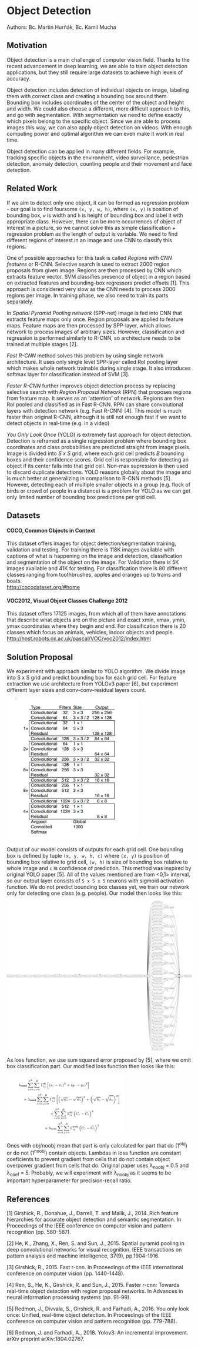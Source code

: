# Object Detection
Authors: Bc. Martin Hurňák, Bc. Kamil Mucha

## Motivation
Object detection is a main challenge of computer vision field. Thanks to the recent advancement in deep learning, we are able to train object detection applications, but they still require large datasets to achieve high levels of accuracy.

Object detection includes detection of individual objects on image, labeling them with correct class and creating a bounding box around them. Bounding box includes coordinates of the center of the object and height and width. We could also choose a different, more difficult approach to this, and go with segmentation. With segmentation we need to define exactly which pixels belong to the specific object. Since we are able to process images this way, we can also apply object detection on videos. With enough computing power and optimal algorithm we can even make it work in real time.

Object detection can be applied in many different fields. For example, tracking specific objects in the environment, video surveillance, pedestrian detection, anomaly detection, counting people and their movement and face detection.



## Related Work
If we aim to detect only one object, it can be formed as regression problem - our goal is to find foursome `(x, y, w, h)`,
 where `(x, y)` is position of bounding box, `w` is width and `h` is height of bounding box and label it with appropriate class.
  However, there can be more occurrences of object of interest in a picture, so we cannot solve this as simple 
  classification + regression problem as the length of output is variable. We need to find different regions of interest in an image
 and use CNN to classify this regions.

One of possible approaches for this task is called _Regions with CNN features_ or R-CNN. Selective search is used to
extract 2000 region proposals from given image. Regions are then processed by CNN which extracts feature vector. SVM
classifies presence of object in a region based on extracted features and bounding-box regressors predict offsets [1]. 
This approach is considered very slow as the CNN needs to process 2000 regions per image. In training phase, we also need 
to train its parts separately.

In _Spatial Pyramid Pooling network_ (SPP-net) image is fed into CNN that extracts feature maps 
only once. Region proposals are applied to feature maps. Feature maps are then processed by SPP-layer, which allows network 
to process images of arbitrary sizes. However, classification and regression is performed similarly to R-CNN, so 
architecture needs to be trained at multiple stages [2].

_Fast R-CNN_ method solves this problem by using single network architecture. It uses only single level SPP-layer called
RoI pooling layer which makes whole network trainable during single stage. It also introduces softmax layer for 
classification instead of SVM [3].

_Faster R-CNN_ further improves object detection process by replacing selective search with _Region Proposal Network_ (RPN)
that proposes regions from feature map. It serves as an 'attention' of network. Regions are then RoI pooled and classified
 as in Fast R-CNN. RPN can share convolutional layers with detection network (e.g. Fast R-CNN) [4]. This model is much 
 faster than original R-CNN, although it is still not enough fast if we want to detect objects in real-time 
 (e.g. in a video)

_You Only Look Once_ (YOLO) is extremely fast approach for object detection. Detection is reframed as a single regression
problem where bounding box coordinates and class probabilities are predicted straight from image pixels. Image is divided into 
_S x S_ grid, where each grid cell predicts _B_ bounding boxes and their confidence scores. Grid cell is responsible for 
detecting an object if its center falls into that grid cell. Non-max supression is then used to discard duplicate 
detections. YOLO  reasons globally about the image and is much better at generalizing in comparison to R-CNN methods [5].
However, detecting each of multiple smaller objects in a group (e.g. flock of birds or crowd of people in a distance) is a 
problem for YOLO as we can get only limited number of bounding box predictions per grid cell.

## Datasets
#### COCO, Common Objects in Context
This dataset offers images for object detection/segmentation training, validation and testing. For training there is 118K images available with captions of what is happening on the image and detection, classification and segmentation of the object on the image. For Validation there is 5K images available and 41K for testing. For classification there is 80 different classes ranging from toothbrushes, apples and oranges up to trains and boats.<br />
http://cocodataset.org/#home

#### VOC2012, Visual Object Classes Challenge 2012
This dataset offers 17125 images, from which all of them have annotations that describe what objects are on the picture and exact xmin, xmax, ymin, ymax coordinates where they begin and end. For classification there is 20 classes which focus on animals, vehicles, indoor objects and people.<br />
http://host.robots.ox.ac.uk/pascal/VOC/voc2012/index.html

## Solution Proposal
We experiment with approach similar to YOLO algorithm. We divide image into S x S grid and predict bounding box for each 
grid cell. For feature extraction we use architecture from YOLOv3 paper [6], but experiment different layer sizes 
and conv-conv-residual layers count.

![architerture of YOLOv3 model](images/YOLOv3.jpg "YOLOv3 architeture [6]")

Output of our model consists of outputs for each grid cell. One bounding box is defined by tuple `(x, y, w, h, c)` where
`(x, y)` is position of bounding box relative to grid cell, `(w, h)` is size of bounding box relative to whole image and 
`c` is confidence of prediction. This method was inspired by original YOLO paper [5]. All of the values mentioned are from
 <0,1> interval, so our output layer consists of `S x S x 5` neurons with sigmoid activation function. We do not predict bounding box classes yet, 
we train our network only for detecting one class (e.g. people). Our model then looks like this:

![](images/our_model_h.png)

As loss function, we use sum squared error proposed by [5], where we omit box classification part. Our modified loss function 
then looks like this:

![original YOLO loss with omitted box classification par](images/loss.jpg "part of original YOLO sum squared loss [5]")

Ones with obj/noobj mean that part is only calculated for part that do (1<sup>obj</sup>) or do not (1<sup>noobj</sup>) contain objects. Lambdas 
in loss function are constant coeficients to prevent gradient from cells that do not contain object overpower
gradient from cells that do. Original paper uses &lambda;<sub>noobj</sub> = 0.5 and &lambda;<sub>coef</sub> = 5. Probably,
we will experiment with &lambda;<sub>noobj</sub> as it seems to be important hyperparameter for precision-recall ratio.




## References
[1] Girshick, R., Donahue, J., Darrell, T. and Malik, J., 2014. Rich feature hierarchies for accurate object detection and semantic segmentation. In Proceedings of the IEEE conference on computer vision and pattern recognition (pp. 580-587).

[2] He, K., Zhang, X., Ren, S. and Sun, J., 2015. Spatial pyramid pooling in deep convolutional networks for visual recognition. IEEE transactions on pattern analysis and machine intelligence, 37(9), pp.1904-1916.

[3] Girshick, R., 2015. Fast r-cnn. In Proceedings of the IEEE international conference on computer vision (pp. 1440-1448).

[4] Ren, S., He, K., Girshick, R. and Sun, J., 2015. Faster r-cnn: Towards real-time object detection with region proposal networks. In Advances in neural information processing systems (pp. 91-99).

[5] Redmon, J., Divvala, S., Girshick, R. and Farhadi, A., 2016. You only look once: Unified, real-time object detection. In Proceedings of the IEEE conference on computer vision and pattern recognition (pp. 779-788).

[6] Redmon, J. and Farhadi, A., 2018. Yolov3: An incremental improvement. arXiv preprint arXiv:1804.02767.
